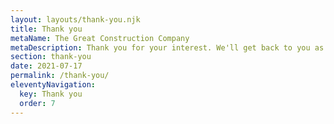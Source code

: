 ```yaml
---
layout: layouts/thank-you.njk
title: Thank you
metaName: The Great Construction Company
metaDescription: Thank you for your interest. We'll get back to you as soon as possible.
section: thank-you
date: 2021-07-17
permalink: /thank-you/
eleventyNavigation:
  key: Thank you
  order: 7
---
```

